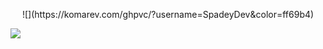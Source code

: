 <p align="center">
![](https://komarev.com/ghpvc/?username=SpadeyDev&color=ff69b4)
</p>
<img src="https://media.discordapp.net/attachments/743973619553534075/1105876934832967740/b5fea982-a65f-4028-96a7-a687dcb163df.png">




